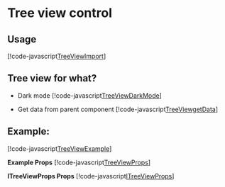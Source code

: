 # Tree view control

## Usage

[!code-javascript[TreeViewImport](../../src/App.tsx?name=TreeViewImport)]

## Tree view for what?

- Dark mode
  [!code-javascript[TreeViewDarkMode](../../src/Dependencies/TreeView/examples/TreeViewExample.tsx?name=TreeViewDarkMode)]

- Get data from parent component
  [!code-javascript[TreeViewgetData](../../src/Dependencies/TreeView/examples/TreeViewExample.tsx?name=TreeViewgetData)]

## Example:

[!code-javascript[TreeViewExample](../../src/Dependencies/TreeView/examples/TreeViewExample.tsx?name=TreeViewExample)]

**Example Props**
[!code-javascript[TreeViewProps](../../src/Dependencies/TreeView/TreeViewInterface.ts?name=TreeViewProps)]

**ITreeViewProps Props**
[!code-javascript[ITreeViewProps](../../src/Dependencies/TreeView/TreeViewInterface.ts?name=ITreeViewProps)]
